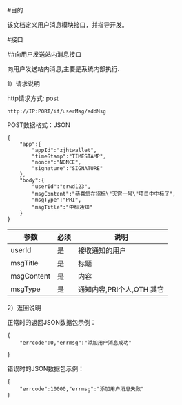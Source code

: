 #目的

该文档定义用户消息模块接口，并指导开发。

#接口

##向用户发送站内消息接口

向用户发送站内消息,主要是系统内部执行.

1）请求说明

http请求方式: post

    http://IP:PORT/if/userMsg/addMsg


POST数据格式：JSON

    {
        "app":{
            "appId":"zjhtwallet",
            "timeStamp":"TIMESTAMP", 
            "nonce":"NONCE",
            "signature":"SIGNATURE"
        },
	    "body":{
            "userId":"erwd123",
            "msgContent":"恭喜您在招标\"天宫一号\"项目中中标了",
            "msgType":"PRI",
            "msgTitle":"中标通知"
        }
    }


参数|必须|说明
------|------|-------
userId|是|接收通知的用户
msgTitle|是|标题
msgContent|是|内容
msgType|是|通知内容,PRI个人,OTH 其它



2）返回说明

正常时的返回JSON数据包示例：

    {
        "errcode":0,"errmsg":"添加用户消息成功"
        
    }

错误时的JSON数据包示例：

    {
        "errcode":10000,"errmsg":"添加用户消息失败"
    }








